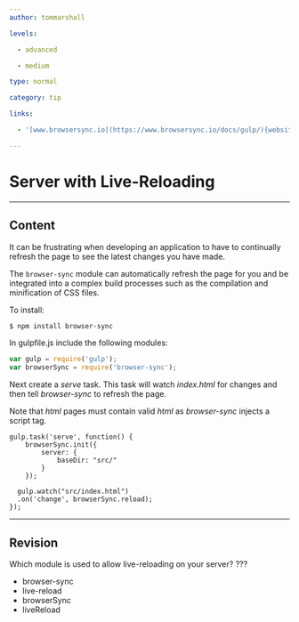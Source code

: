 ```yaml
---
author: tommarshall

levels:

  - advanced

  - medium

type: normal

category: tip

links:

  - '[www.browsersync.io](https://www.browsersync.io/docs/gulp/){website}'

---
```

# Server with Live-Reloading

---
## Content

It can be frustrating when developing an application to have to continually refresh the page to see the latest changes you have made.

The `browser-sync` module can automatically refresh the page for you and be integrated into a complex build processes such as the compilation and minification of CSS files.

To install:
```bash
$ npm install browser-sync
```
In gulpfile.js include the following modules:
```javaScript
var gulp = require('gulp');
var browserSync = require('browser-sync');
```

Next create a *serve* task. This task will  watch *index.html* for changes and then tell *browser-sync* to refresh the page.

Note that *html* pages must contain valid *html* as *browser-sync* injects a script tag.

```
gulp.task('serve', function() {
    browserSync.init({
        server: {
            baseDir: "src/"
        }
    });
	
  gulp.watch("src/index.html")
  .on('change', browserSync.reload);
});
```

---
## Revision

Which module is used to allow live-reloading on your server? ???

* browser-sync
* live-reload
* browserSync
* liveReload